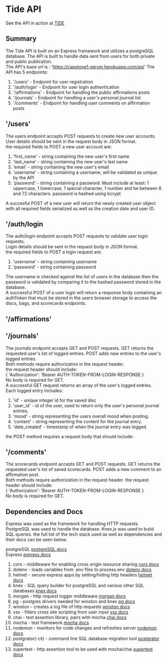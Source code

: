 # Tide API
See the API in action at [TIDE](https://tide-capstone.vercel.app/)

## Summary
The Tide API is built on an Express framework and utilizes a postgreSQL database. The API is built to handle data sent from users for both private and public publication. <br>
The API's base url is : 'https://capstone1-server.herokuapp.com/api'
The API has 5 endpoints:
1. '/users' - Endpoint for user registration
2. '/auth/login' - Endpoint for user login authentication
3. '/affirmations' - Endpoint for handling the public affirmations posts
4. '/journals' - Endpoint for handling a user's personal journal list
5. '/comments' - Endpoint for handling user comments on affirmation posts

## '/users'
The users endpoint accepts POST requests to create new user accounts.<br>
User details should be sent in the request body in JSON format.<br>
the required fields to POST a new user account are:
1. 'first_name' - string containing the new user's first name
2. 'last_name' - string containing the new user's last name
3. 'email' - string containing the new user's email
4. 'username' - string containing a username, will be validated as unique by the API
5. 'password' - string containing a password. Must include at least: 1 uppercase, 1 lowercase, 1 special character, 1 number and be between 8 and 72 characters. password is hashed using bcrypt

A succesful POST of a new user will return the newly created user object with all required fields serialized as well as the creation date and user ID.

## '/auth/login
The auth/login endpoint accepts POST requests to validate user login requests.<br>
Login details should be sent in the request body in JSON format.<br>
the required fields to POST a login request are:
1. 'username' - string containing username
2. 'password' - string containing password

The username is checked against the list of users in the database then the password is validated by comparing it to the hashed password stored in the database.<br>
A successful POST of a user login will return a response body containing an authToken that must be stored in the users browser storage to access the discs, bags, and scorecards endpoints.

## '/affirmations'


## '/journals'
The journals endpoint accepts GET and POST requests. GET returns the requested user's list of logged entries. POST adds new entries to the user's logged entries.<br>
Both methods require authorization in the request header.<br>
the request header should include:<br>
{ 'Authorization': 'Bearer AUTH-TOKEN-FROM-LOGIN-RESPONSE }<br>
No body is required for GET.<br>
A successful GET request returns an array of the user's logged entries. Each logged entry includes:
1. 'id' - unique integer id for the saved disc
2. 'user_id' - id of the user, used to return only the user's personal journal entries.
3. 'mood' - string representing the users overall mood when posting.
4. 'content' - string representing the content for the journal entry.
5. 'date_created' - timestamp of when the journal entry was logged.

the POST method requires a request body that should include:

## '/comments'
The scorecards endpoint accepts GET and POST requests. GET returns the requested user's list of saved scorecards. POST adds a new comment to an affirmation post.<br>
Both methods require authorization in the request header.
the request header should include:<br>
{ 'Authorization': 'Bearer AUTH-TOKEN-FROM-LOGIN-RESPONSE }<br>
No body is required for GET.<br>

## Dependencies and Docs
Express was used as the framework for handling HTTP requests. PostgreSQL was used to handle the database. Knex.js was used to build SQL queries. the full list of the tech stack used as well as dependencies and their docs can be seen below.<br>

postgreSQL [postgreSQL docs](https://www.postgresql.org/docs/12/index.html)<br>
Express [express docs](https://expressjs.com/)


1. cors - middleware for enabling cross origin resource sharing [cors docs](https://www.npmjs.com/package/cors)
2. dotenv - loads variables from .env files to process.env [dotenv docs](https://www.npmjs.com/package/dotenv)
3. helmet - secure express apps by setting/hiding http headers [helmet docs](https://helmetjs.github.io/)
4. knex - SQL query builder for postgreSQL and various other SQL databases [knex docs](https://helmetjs.github.io/)
5. morgan - http request logger middleware [morgan docs](https://www.npmjs.com/package/morgan)
6. pg - postgres drivers needed for winston and knex [pg docs](https://www.npmjs.com/package/pg)
7. winston - creates a log file of http requests [winston docs](https://www.npmjs.com/package/winston)
8. xss - filters cross site scripting from user input [xss docs](https://www.npmjs.com/package/xss)
9. chai - test assertion library, pairs with mocha [chai docs](https://www.chaijs.com/)
10. mocha - test framework [mocha docs](https://mochajs.org/)
11. nodemon - monitors for code changes and refreshes server [nodemon docs](https://nodemon.io/)
12. postgrator(-cli) - command line SQL database migration tool [postgrator docs](https://www.npmjs.com/package/postgrator-cli?activeTab=readme)
13. supertest - http assertion tool to be used with mocha/chai [supertest docs](https://www.npmjs.com/package/supertest)
